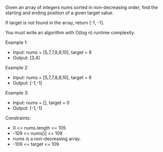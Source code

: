 Given an array of integers nums sorted in non-decreasing order, find the starting and ending position of a given target value.

If target is not found in the array, return [-1, -1].

You must write an algorithm with O(log n) runtime complexity.

Example 1:
- Input: nums = [5,7,7,8,8,10], target = 8
- Output: [3,4]

Example 2:
- Input: nums = [5,7,7,8,8,10], target = 6
- Output: [-1,-1]

Example 3:
- Input: nums = [], target = 0
- Output: [-1,-1]

Constraints:
- 0 <= nums.length <= 105
- -109 <= nums[i] <= 109
- nums is a non-decreasing array.
- -109 <= target <= 109